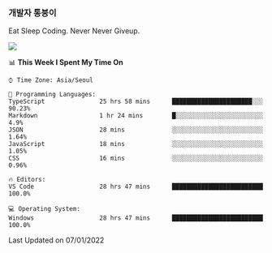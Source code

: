### 개발자 통붕이
Eat Sleep Coding.
Never Never Giveup.

<img src="https://github-readme-stats.vercel.app/api/top-langs/?username=tiaz0128&layout=compact" />

<br/>

<!--START_SECTION:waka-->
📊 **This Week I Spent My Time On** 

```text
⌚︎ Time Zone: Asia/Seoul

💬 Programming Languages: 
TypeScript               25 hrs 58 mins      ██████████████████████░░░   90.23% 
Markdown                 1 hr 24 mins        █░░░░░░░░░░░░░░░░░░░░░░░░   4.9% 
JSON                     28 mins             ░░░░░░░░░░░░░░░░░░░░░░░░░   1.64% 
JavaScript               18 mins             ░░░░░░░░░░░░░░░░░░░░░░░░░   1.05% 
CSS                      16 mins             ░░░░░░░░░░░░░░░░░░░░░░░░░   0.96%

🔥 Editors: 
VS Code                  28 hrs 47 mins      █████████████████████████   100.0%

💻 Operating System: 
Windows                  28 hrs 47 mins      █████████████████████████   100.0%

```


 Last Updated on 07/01/2022
<!--END_SECTION:waka-->
